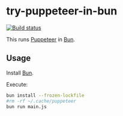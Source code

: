 # try-puppeteer-in-bun

[![Build status](https://github.com/rgl/try-puppeteer-in-bun/workflows/build/badge.svg)](https://github.com/rgl/try-puppeteer-in-bun/actions?query=workflow%3Abuild)

This runs [Puppeteer](https://github.com/puppeteer/puppeteer) in [Bun](https://bun.sh).

## Usage

Install [Bun](https://bun.sh).

Execute:

```bash
bun install --frozen-lockfile
#rm -rf ~/.cache/puppeteer
bun run main.js
```
